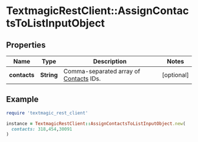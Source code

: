 # TextmagicRestClient::AssignContactsToListInputObject

## Properties

| Name | Type | Description | Notes |
| ---- | ---- | ----------- | ----- |
| **contacts** | **String** | Comma-separated array of [Contacts](https://docs.textmagic.com/#tag/Contacts) IDs. | [optional] |

## Example

```ruby
require 'textmagic_rest_client'

instance = TextmagicRestClient::AssignContactsToListInputObject.new(
  contacts: 318,454,30091
)
```

